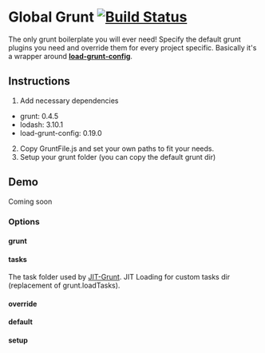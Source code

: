 # Global Grunt [![Build Status](https://travis-ci.org/wardpeet/global-grunt.svg?branch=master)](https://travis-ci.org/wardpeet/global-grunt)
The only grunt boilerplate you will ever need! Specify the default grunt plugins you need and override them for every project specific.
Basically it's a wrapper around **[load-grunt-config](https://github.com/firstandthird/load-grunt-config)**.

## Instructions
1. Add necessary dependencies
  * grunt: 0.4.5
  * lodash: 3.10.1
  * load-grunt-config: 0.19.0
2. Copy GruntFile.js and set your own paths to fit your needs.
3. Setup your grunt folder (you can copy the default grunt dir)

## Demo
Coming soon

### Options
#### grunt

#### tasks
The task folder used by [JIT-Grunt](https://github.com/shootaroo/jit-grunt).
JIT Loading for custom tasks dir (replacement of grunt.loadTasks).

#### override
#### default
#### setup
